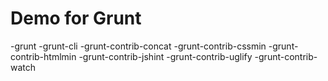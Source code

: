 # Demo for Grunt

-grunt
-grunt-cli
-grunt-contrib-concat
-grunt-contrib-cssmin
-grunt-contrib-htmlmin
-grunt-contrib-jshint
-grunt-contrib-uglify
-grunt-contrib-watch